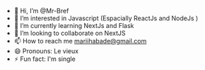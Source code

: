 - 👋 Hi, I’m @Mr-Bref
- 👀 I’m interested in Javascript (Espacially ReactJs and NodeJs )
- 🌱 I’m currently learning NextJs and Flask
- 💞️ I’m looking to collaborate on NextJS 
- 📫 How to reach me mariihabade@gmail.com
- 😄 Pronouns: Le vieux
- ⚡ Fun fact: I'm single

<!---
Mr-Bref/Mr-Bref is a ✨ special ✨ repository because its `README.md` (this file) appears on your GitHub profile.
You can click the Preview link to take a look at your changes.
--->
